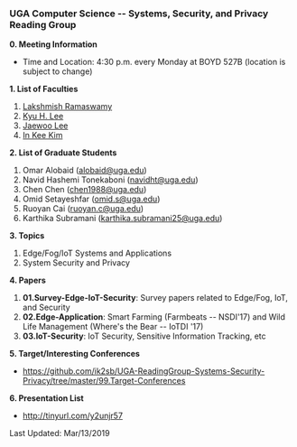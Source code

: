 ### UGA Computer Science -- Systems, Security, and Privacy Reading Group

**0. Meeting Information**
- Time and Location: 4:30 p.m. every Monday at BOYD 527B (location is subject to change)

**1. List of Faculties**
1. [Lakshmish Ramaswamy](http://cobweb.cs.uga.edu/~laks/)
2. [Kyu H. Lee](http://cobweb.cs.uga.edu/~kyuhlee/)
3. [Jaewoo Lee](http://cobweb.cs.uga.edu/~jwlee/)
4. [In Kee Kim](http://cobweb.cs.uga.edu/~kim/)


**2. List of Graduate Students**
1. Omar Alobaid (alobaid@uga.edu)
2. Navid Hashemi Tonekaboni (navidht@uga.edu)
3. Chen Chen (chen1988@uga.edu)
4. Omid Setayeshfar (omid.s@uga.edu)
5. Ruoyan Cai (ruoyan.c@uga.edu)
6. Karthika Subramani (karthika.subramani25@uga.edu)


**3. Topics**
1. Edge/Fog/IoT Systems and Applications
2. System Security and Privacy

**4. Papers**
1. **01.Survey-Edge-IoT-Security**: Survey papers related to Edge/Fog, IoT, and Security
2. **02.Edge-Application**: Smart Farming (Farmbeats -- NSDI'17) and Wild Life Management (Where's the Bear -- IoTDI '17)
3. **03.IoT-Security**: IoT Security, Sensitive Information Tracking, etc

**5. Target/Interesting Conferences**
- https://github.com/ik2sb/UGA-ReadingGroup-Systems-Security-Privacy/tree/master/99.Target-Conferences

**6. Presentation List**
- http://tinyurl.com/y2unjr57

Last Updated: Mar/13/2019
